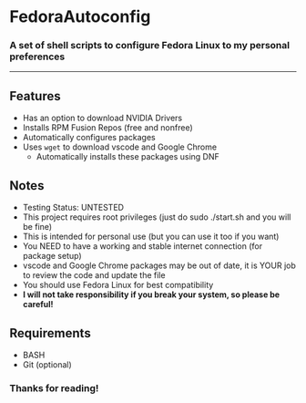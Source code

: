 # FedoraAutoconfig
### A set of shell scripts to configure Fedora Linux to my personal preferences

---
## Features
- Has an option to download NVIDIA Drivers
- Installs RPM Fusion Repos (free and nonfree)
- Automatically configures packages
- Uses `wget` to download vscode and Google Chrome
	- Automatically installs these packages using DNF

## Notes
- Testing Status: UNTESTED
- This project requires root privileges (just do sudo ./start.sh and you will be fine)
- This is intended for personal use (but you can use it too if you want)
- You NEED to have a working and stable internet connection (for package setup)
- vscode and Google Chrome packages may be out of date, it is YOUR job to review the code and update the file
- You should use Fedora Linux for best compatibility
- **I will not take responsibility if you break your system, so please be careful!**

## Requirements
- BASH
- Git (optional)

### Thanks for reading!
